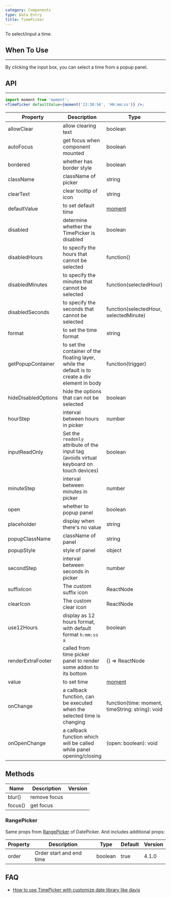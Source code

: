 ```yaml
---
category: Components
type: Data Entry
title: TimePicker
---
```


To select/input a time.

## When To Use

---

By clicking the input box, you can select a time from a popup panel.

## API

---

```jsx
import moment from 'moment';
<TimePicker defaultValue={moment('13:30:56', 'HH:mm:ss')} />;
```

| Property | Description | Type | Default | Version |
| --- | --- | --- | --- | --- |
| allowClear | allow clearing text | boolean | true |  |
| autoFocus | get focus when component mounted | boolean | false |  |
| bordered | whether has border style | boolean | true |  |
| className | className of picker | string | '' |  |
| clearText | clear tooltip of icon | string | clear |  |
| defaultValue | to set default time | [moment](http://momentjs.com/) | - |  |
| disabled | determine whether the TimePicker is disabled | boolean | false |  |
| disabledHours | to specify the hours that cannot be selected | function() | - |  |
| disabledMinutes | to specify the minutes that cannot be selected | function(selectedHour) | - |  |
| disabledSeconds | to specify the seconds that cannot be selected | function(selectedHour, selectedMinute) | - |  |
| format | to set the time format | string | "HH:mm:ss" |  |
| getPopupContainer | to set the container of the floating layer, while the default is to create a div element in body | function(trigger) | - |  |
| hideDisabledOptions | hide the options that can not be selected | boolean | false |  |
| hourStep | interval between hours in picker | number | 1 |  |
| inputReadOnly | Set the `readonly` attribute of the input tag (avoids virtual keyboard on touch devices) | boolean | false |  |
| minuteStep | interval between minutes in picker | number | 1 |  |
| open | whether to popup panel | boolean | false |  |
| placeholder | display when there's no value | string | "Select a time" |  |
| popupClassName | className of panel | string | '' |  |
| popupStyle | style of panel | object | - |  |
| secondStep | interval between seconds in picker | number | 1 |  |
| suffixIcon | The custom suffix icon | ReactNode | - |  |
| clearIcon | The custom clear icon | ReactNode | - |  |
| use12Hours | display as 12 hours format, with default format `h:mm:ss a` | boolean | false |  |
| renderExtraFooter | called from time picker panel to render some addon to its bottom | () => ReactNode | - |  |
| value | to set time | [moment](http://momentjs.com/) | - |  |
| onChange | a callback function, can be executed when the selected time is changing | function(time: moment, timeString: string): void | - |  |
| onOpenChange | a callback function which will be called while panel opening/closing | (open: boolean): void | - |  |

## Methods

| Name    | Description  | Version |
| ------- | ------------ | ------- |
| blur()  | remove focus |         |
| focus() | get focus    |         |

### RangePicker

Same props from [RangePicker](/components/date-picker/#RangePicker) of DatePicker. And includes additional props:

| Property | Description              | Type    | Default | Version |
| -------- | ------------------------ | ------- | ------- | ------- |
| order    | Order start and end time | boolean | true    | 4.1.0   |

<style>.code-box-demo .ant-picker { margin: 0 8px 12px 0; }</style>

## FAQ

- [How to use TimePicker with customize date library like dayjs](/docs/react/replace-moment#TimePicker)
